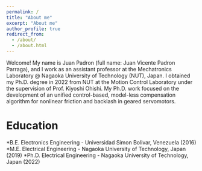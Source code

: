 ```yaml
---
permalink: /
title: "About me"
excerpt: "About me"
author_profile: true
redirect_from: 
  - /about/
  - /about.html
---
```


Welcome!
My name is Juan Padron (full name: Juan Vicente Padron Parraga), and I work as an assistant professor at the Mechatronics Laboratory @ Nagaoka University of Technology (NUT), Japan.
I obtained my Ph.D. degree in 2022 from NUT at the Motion Control Laboratory under the supervision of Prof. Kiyoshi Ohishi.
My Ph.D. work focused on the development of an unified control-based, model-less compensation algorithm for nonlinear friction and backlash in geared servomotors.

Education
======

*B.E. Electronics Engineering - Universidad Simon Bolivar, Venezuela (2016)
*M.E. Electrical Engineering - Nagaoka University of Technology, Japan (2019)
*Ph.D. Electrical Engineering - Nagaoka University of Technology, Japan (2022)
